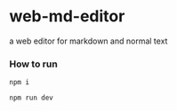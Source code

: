 # web-md-editor
a web editor for markdown and normal text

### How to run

```
npm i

npm run dev

```